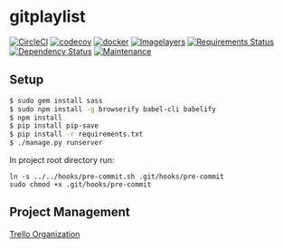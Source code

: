 # gitplaylist

[![CircleCI](https://circleci.com/gh/gitplaylist/gitplaylist.svg?style=shield)](https://circleci.com/gh/gitplaylist/gitplaylist)
[![codecov](https://codecov.io/gh/gitplaylist/gitplaylist/branch/master/graph/badge.svg)](https://codecov.io/gh/gitplaylist/gitplaylist)
[![docker](https://img.shields.io/docker/pulls/gitplaylist/gitplaylist.svg)](https://hub.docker.com/r/gitplaylist/gitplaylist/)
[![Imagelayers](https://imagelayers.io/badge/gitplaylist/gitplaylist:latest.svg)](https://imagelayers.io/?images=gitplaylist/gitplaylist:latest)
[![Requirements Status](https://requires.io/github/gitplaylist/gitplaylist/requirements.svg?branch=master)](https://requires.io/github/gitplaylist/gitplaylist/requirements/?branch=master)
[![Dependency Status](https://david-dm.org/gitplaylist/gitplaylist.svg?branch=master)](https://david-dm.org/gitplaylist/gitplaylist?branch=master)
[![Maintenance](https://img.shields.io/maintenance/yes/2016.svg?maxAge=2592000)](https://github.com/gitplaylist/gitplaylist)


## Setup
```bash
$ sudo gem install sass
$ sudo npm install -g browserify babel-cli babelify
$ npm install
$ pip install pip-save
$ pip install -r requirements.txt
$ ./manage.py runserver
```

In project root directory run:
```
ln -s ../../hooks/pre-commit.sh .git/hooks/pre-commit
sudo chmod +x .git/hooks/pre-commit
```

## Project Management
[Trello Organization](https://trello.com/gitplaylist)
